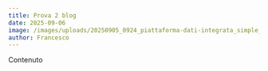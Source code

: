 ```yaml
---
title: Prova 2 blog
date: 2025-09-06
image: /images/uploads/20250905_0924_piattaforma-dati-integrata_simple_compose_01k4cc36chftx8z9b7naavhcx4.png
author: Francesco
---
```

Contenuto
